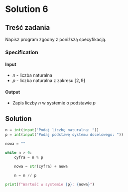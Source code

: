 # Solution 6

## Treść zadania

Napisz program zgodny z poniższą specyfikacją.

### Specification

#### Input

* $n$ - liczba naturalna
* $p$ - liczba naturalna z zakresu $[2,9]$

#### Output

* Zapis liczby $n$ w systemie o podstawie $p$ 

## Solution

```python
n = int(input("Podaj liczbę naturalną: "))
p = int(input("Podaj podstawę systemu docelowego: "))

nowa = ""

while n > 0:
    cyfra = n % p
    
    nowa = str(cyfra) + nowa

    n = n // p

print(f"Wartość w systemie {p}: {nowa}")
```
